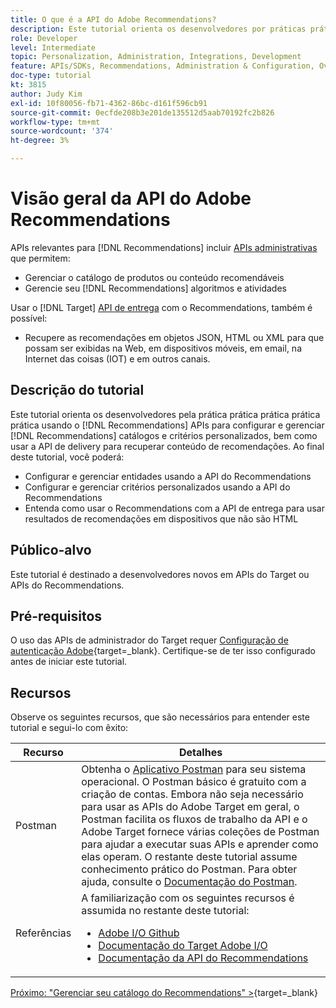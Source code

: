 ```yaml
---
title: O que é a API do Adobe Recommendations?
description: Este tutorial orienta os desenvolvedores por práticas práticas práticas práticas usando as APIs do Adobe Target Recommendations para configurar e gerenciar catálogos Recommendations e critérios personalizados, bem como usar a API de entrega para recuperar conteúdo de recomendações.
role: Developer
level: Intermediate
topic: Personalization, Administration, Integrations, Development
feature: APIs/SDKs, Recommendations, Administration & Configuration, Overview
doc-type: tutorial
kt: 3815
author: Judy Kim
exl-id: 10f80056-fb71-4362-86bc-d161f596cb91
source-git-commit: 0ecfde208b3e201de135512d5aab70192fc2b826
workflow-type: tm+mt
source-wordcount: '374'
ht-degree: 3%

---
```


# Visão geral da API do Adobe Recommendations

APIs relevantes para [!DNL Recommendations] incluir [APIs administrativas](https://experienceleague.adobe.com/docs/target/using/apis/api-overview.html?lang=en) que permitem:

* Gerenciar o catálogo de produtos ou conteúdo recomendáveis
* Gerencie seu [!DNL Recommendations] algoritmos e atividades

Usar o [!DNL Target] [API de entrega](https://experienceleague.adobe.com/docs/target/using/apis/api-overview.html?lang=en) com o Recommendations, também é possível:

* Recupere as recomendações em objetos JSON, HTML ou XML para que possam ser exibidas na Web, em dispositivos móveis, em email, na Internet das coisas (IOT) e em outros canais.

## Descrição do tutorial

Este tutorial orienta os desenvolvedores pela prática prática prática prática prática usando o [!DNL Recommendations] APIs para configurar e gerenciar [!DNL Recommendations] catálogos e critérios personalizados, bem como usar a API de delivery para recuperar conteúdo de recomendações. Ao final deste tutorial, você poderá:

* Configurar e gerenciar entidades usando a API do Recommendations
* Configurar e gerenciar critérios personalizados usando a API do Recommendations
* Entenda como usar o Recommendations com a API de entrega para usar resultados de recomendações em dispositivos que não são HTML

## Público-alvo

Este tutorial é destinado a desenvolvedores novos em APIs do Target ou APIs do Recommendations.

## Pré-requisitos

O uso das APIs de administrador do Target requer [Configuração de autenticação Adobe](https://developer.adobe.com/target/before-administer/configure-authentication/){target=_blank}. Certifique-se de ter isso configurado antes de iniciar este tutorial.

## Recursos

Observe os seguintes recursos, que são necessários para entender este tutorial e segui-lo com êxito:

| Recurso | Detalhes |
| --- | --- |
| Postman | Obtenha o [Aplicativo Postman](https://www.postman.com/downloads/) para seu sistema operacional. O Postman básico é gratuito com a criação de contas. Embora não seja necessário para usar as APIs do Adobe Target em geral, o Postman facilita os fluxos de trabalho da API e o Adobe Target fornece várias coleções de Postman para ajudar a executar suas APIs e aprender como elas operam. O restante deste tutorial assume conhecimento prático do Postman. Para obter ajuda, consulte o [Documentação do Postman](https://learning.getpostman.com/). |
| Referências | A familiarização com os seguintes recursos é assumida no restante deste tutorial:<UL><li>[Adobe I/O Github](https://github.com/adobeio)</li><li>[Documentação do Target Adobe I/O](https://developers.adobetarget.com/api/#introduction)</li><li>[Documentação da API do Recommendations](https://developers.adobetarget.com/api/recommendations/)</li></ul> |

[Próximo: &quot;Gerenciar seu catálogo do Recommendations&quot; >](https://developer.adobe.com/target/before-administer/recs-api/manage-catalog/){target=_blank}
